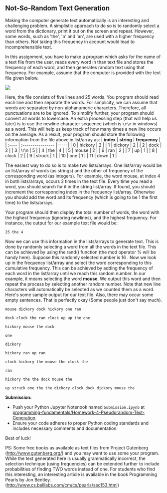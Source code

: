## Not-So-Random Text Generation

Making the computer generate text automatically is an interesting and challenging problem. A simplistic approach to do so is to randomly select a word from the dictionary, print it out on the screen and repeat. However, some words, such as 'the', 'a' and 'an', are used with a higher frequency than others. Not taking this frequency in account would lead to incomprehensible text.

In this assignment, you have to make a program which asks for the name of a text file from the user, reads every word in than text file and stores the frequency of each word, and then generates random text using that frequency. For example, assume that the computer is provided with the text file given below.

![](https://cdn.mathpix.com/cropped/2024_04_19_ec78db0d6692e4090cfbg-4.jpg?height=272&width=637&top_left_y=645&top_left_x=105)

Here, the file consists of five lines and 25 words. You program should read each line and then separate the words. For simplicity, we can assume that words are separated by non-alphanumeric characters. Therefore, all punctuations are to be ignored. To simplify further, your program should convert all words to lowercase. An extra processing step (that will help us later) is to use the newline character sequence (which is `\r\n` in windows) as a word. This will help us keep track of how many times a new line occurs on the average. As a result, your program should store the following information from the file above in list/array as:
| **index** | **string**           | **frequency** |
| :---- | :---------------- | :----|
| 0     | hickory           | 2    |
| 1     | dickory           | 2    |
| 2     | dock              | 2    |
| 3     | \r\n              | 5    |
| 4     | the               | 4    |
| 5     | mouse             | 2    |
| 6     | ran               | 2    |
| 7     | up                | 1    |
| 8     | clock             | 2    |
| 9     | struck            | 1    |
| 10    | one               | 1    |
| 11    | down              | 1    |

The easiest way to do so is to make two lists/arrays. One list/array would be an list/array of words (as strings) and the other of frequency of the corresponding word (as integers). For example, the word mouse, at index 4 in both lists/arrays, occurs 2 times in the text file. Every time you read a word, you should search for it in the string list/array. If found, you should increment the corresponding index in the frequency list/array. Otherwise you should add the word and its frequency (which is going to be 1 the first time) to the lists/arrays.

Your program should then display the total number of words, the word with the highest frequency (ignoring newlines), and the highest frequency. For instance, the output for our example text file would be: 

```
25 the 4
```

Now we can use this information in the lists/arrays to generate text. This is done by randomly selecting a word from all the words in the text file. This can be achieved by using the rand() function (the mod operator % will be handy here). Suppose this randomly selected number is 16 . Now we look up in the frequency list/array and select the word corresponding to this cumulative frequency. This can be achieved by adding the frequency of each word in the list/array until we reach this random number. In our example, it means selecting the word **mouse**. We output this word and then repeat the process by selecting another random number. Note that new line characters will automatically be selected as we counted them as a word. Here's some sample output for our text file. Also, there may occur some empty sentences. That is perfectly okay (Some people just don't say much).

```
mouse dickory dock hickory one ran

dock clock the ran clock up up the one

hickory mouse the dock

one

dickory

hickory ran up ran

clock hickory the mouse the clock the

ran

hickory the the dock mouse the

up struck one the the dickory clock dock dickory mouse the
```

**Submission:**
   - Push your Python Jupyter Notenook named `Submission.ipynb` at [programming-fundamentals/Homework-4-Pseudorandom-Text-Generation](https://github.com/programming-fundamentals/Homework-4-Pseudorandom-Text-Generation).
   - Ensure your code adheres to proper Python coding standards and includes necessary comments and documentation.

Best of luck!

PS: Some free books as available as text files from Project Gutenberg (http://www.gutenberg.org/) and you may want to use some your program. While the text generated here is usually grammatically incorrect, the selection technique (using frequencies) can be extended further to include probabilities of finding TWO words instead of one. For students who find this interesting, an interesting article is available in the book Programming Pearls by Jon Bentley. (http://www.cs.belllabs.com/cm/cs/pearls/sec153.html)
